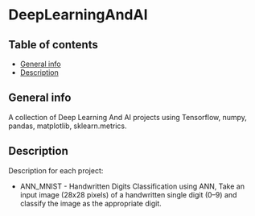 # DeepLearningAndAI
## Table of contents
* [General info](#general-info)
* [Description](#description)

## General info
A collection of Deep Learning And AI projects using Tensorflow, numpy, pandas, matplotlib, sklearn.metrics.

## Description
Description for each project:

* ANN_MNIST - Handwritten Digits Classification using ANN, Take an input image (28x28 pixels) of a handwritten single digit (0–9) and classify the image as the appropriate digit.

